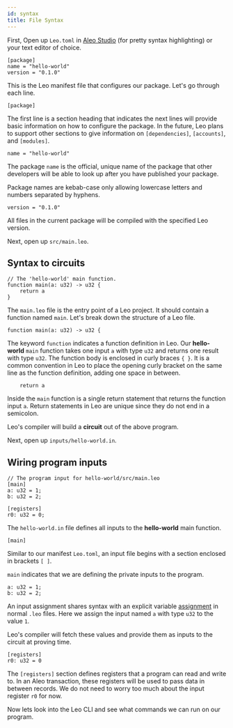 ```yaml
---
id: syntax
title: File Syntax
---
```


First, Open up `Leo.toml` in [Aleo Studio](https://aleo.studio/) (for pretty syntax highlighting) or your text editor of choice.

```leo title="Leo.toml" 
[package]
name = "hello-world"
version = "0.1.0"
```

This is the Leo manifest file that configures our package. 
Let's go through each line.

```leo
[package]
```

The first line is a section heading that indicates the next lines will provide basic information on how to configure the package.
In the future, Leo plans to support other sections to give information on `[dependencies]`, `[accounts]`, and `[modules]`.

```leo
name = "hello-world"
```

The package `name` is the official, unique name of the package that other developers will be able to look up after you have published your package.

Package names are kebab-case only allowing lowercase letters and numbers separated by hyphens.

```leo
version = "0.1.0"
```

All files in the current package will be compiled with the specified Leo version. 

Next, open up `src/main.leo`.

## Syntax to circuits

```leo title="src/main.leo"
// The 'hello-world' main function.
function main(a: u32) -> u32 {
    return a
}
```

The `main.leo` file is the entry point of a Leo project. It should contain a function named `main`. 
Let's break down the structure of a Leo file.

```leo
function main(a: u32) -> u32 {
```

The keyword `function` indicates a function definition in Leo. 
Our **hello-world** `main` function takes one input `a` with type `u32` and returns one result with type `u32`.
The function body is enclosed in curly braces `{ }`. It is a common convention in Leo to place the opening curly 
bracket on the same line as the function definition, adding one space in between.

```leo
    return a
```

Inside the `main` function is a single return statement that returns the function input `a`.
Return statements in Leo are unique since they do not end in a semicolon.

Leo's compiler will build a **circuit** out of the above program.

Next, open up `inputs/hello-world.in`.

## Wiring program inputs 
```leo title="inputs/hello-world.in"
// The program input for hello-world/src/main.leo
[main]
a: u32 = 1;
b: u32 = 2;

[registers]
r0: u32 = 0;
```

The `hello-world.in` file defines all inputs to the **hello-world** main function. 

```leo
[main]
```

Similar to our manifest `Leo.toml`, an input file begins with a section enclosed in brackets `[ ]`.

`main` indicates that we are defining the private inputs to the program.

```leo
a: u32 = 1;
b: u32 = 2;
```

An input assignment shares syntax with an explicit variable [assignment](../language/01_variables.md) in normal `.leo` files.
Here we assign the input named `a` with type `u32` to the value `1`. 

Leo's compiler will fetch these values and provide them as inputs to the circuit at proving time.

```leo
[registers]
r0: u32 = 0
```

The `[registers]` section defines registers that a program can read and write to. In an Aleo transaction, these registers 
will be used to pass data in between records. We do not need to worry too much about the input register `r0` for now. 

Now lets look into the Leo CLI and see what commands we can run on our program.